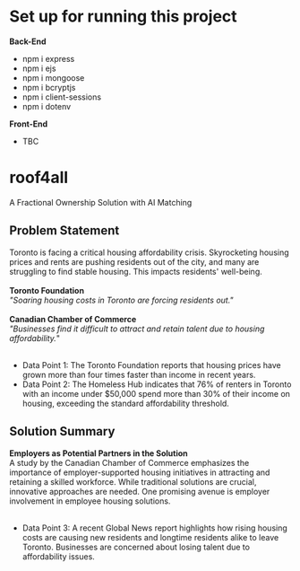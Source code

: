 <h1>Set up for running this project</h1>
<p><b>Back-End</b></p>
<ul>
  <li>npm i express</li>
  <li>npm i ejs</li>
  <li>npm i mongoose</li>
  <li>npm i bcryptjs</li>
  <li>npm i client-sessions</li>
  <li>npm i dotenv</li>
</ul>
<p><b>Front-End</b></p>
<ul>
  <li> TBC </li>
</ul>

<h1>roof4all</h1>
A Fractional Ownership Solution with AI Matching

<h2>Problem Statement</h2>
Toronto is facing a critical housing affordability crisis. Skyrocketing housing prices and rents are pushing residents out of the city, and many are struggling to find stable housing. This impacts residents' well-being.<br><br>
<strong>Toronto Foundation</strong><br> 
<i>"Soaring housing costs in Toronto are forcing residents out."</i><br><br>
<strong>Canadian Chamber of Commerce</strong><br> 
<i>"Businesses find it difficult to attract and retain talent due to housing affordability.</i>"<br><br>
<ul>
<li>Data Point 1: The Toronto Foundation reports that housing prices have grown more than four times faster than income in recent years.</li>
  <li>Data Point 2: The Homeless Hub indicates that 76% of renters in Toronto with an income under $50,000 spend more than 30% of their income on housing, exceeding the standard affordability threshold.</li>
</ul>

<h2>Solution Summary</h2>
<strong>Employers as Potential Partners in the Solution</strong><br>
A study by the Canadian Chamber of Commerce emphasizes the importance of employer-supported housing initiatives in attracting and retaining a skilled workforce. While traditional solutions are crucial, innovative approaches are needed. One promising avenue is employer involvement in employee housing solutions.<br><br>
<ul>
<li>Data Point 3: A recent Global News report highlights how rising housing costs are causing new residents and longtime residents alike to leave Toronto. Businesses are concerned about losing talent due to affordability issues.</li>
</ul>


